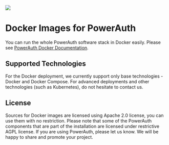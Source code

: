 ![](./assets/powerauth-docker-blue.png)

# Docker Images for PowerAuth

You can run the whole PowerAuth software stack in Docker easily. Please see [PowerAuth Docker Documentation](https://developers.wultra.com/docs/current/powerauth-docker/).

## Supported Technologies

For the Docker deployment, we currently support only base technologies - Docker and Docker Compose. For advanced deployments and other technologies (such as Kubernetes), do not hesitate to contact us.

## License

Sources for Docker images are licensed using Apache 2.0 license, you can use them with no restriction. Please note that some of the PowerAuth components that are part of the installation are licensed under restrictive AGPL license. If you are using PowerAuth, please let us know. We will be happy to share and promote your project.
